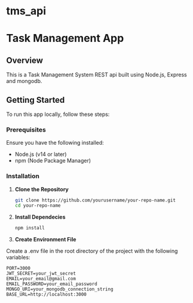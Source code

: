 # tms_api

# Task Management App

## Overview

This is a Task Management System REST api built using Node.js, Express and mongodb.

## Getting Started

To run this app locally, follow these steps:

### Prerequisites

Ensure you have the following installed:

- Node.js (v14 or later)
- npm (Node Package Manager)

### Installation

1. **Clone the Repository**

   ```bash
   git clone https://github.com/yourusername/your-repo-name.git
   cd your-repo-name
   ```

2. **Install Dependecies**

   ```bash
   npm install
   ```

3. **Create Environment File**

Create a .env file in the root directory of the project with the following variables:

```
PORT=3000
JWT_SECRET=your_jwt_secret
EMAIL=your_email@gmail.com
EMAIL_PASSWORD=your_email_password
MONGO_URI=your_mongodb_connection_string
BASE_URL=http://localhost:3000
```
